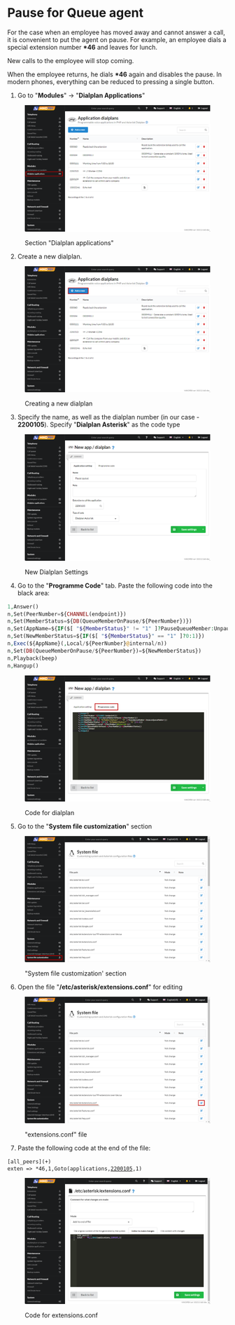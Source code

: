 # Pause for Queue agent

For the case when an employee has moved away and cannot answer a call, it is convenient to put the agent on pause. For example, an employee dials a special extension number **\*46** and leaves for lunch.

New calls to the employee will stop coming.

When the employee returns, he dials **\*46** again and disables the pause. In modern phones, everything can be reduced to pressing a single button.

1. Go to "**Modules**" -> "**Dialplan Applications**"

<figure><img src="../../.gitbook/assets/DialplanApplications.png" alt=""><figcaption><p>Section "Dialplan applications"</p></figcaption></figure>

2. Create a new dialplan.

<figure><img src="../../.gitbook/assets/NewDialplan (1).png" alt=""><figcaption><p>Creating a new dialplan</p></figcaption></figure>

3. Specify the name, as well as the dialplan number (in our case - **2200105**). Specify "**Dialplan Asterisk**" as the code type

<figure><img src="../../.gitbook/assets/SettingsOfDialplan.png" alt=""><figcaption><p>New Dialplan Settings</p></figcaption></figure>

4. Go to the "**Programme Code**" tab. Paste the following code into the black area:

```php
1,Answer()
n,Set(PeerNumber=${CHANNEL(endpoint)})
n,Set(MemberStatus=${DB(QueueMemberOnPause/${PeerNumber})})
n,Set(AppName=${IF($[ "${MemberStatus}" != "1" ]?PauseQueueMember:UnpauseQueueMember)})
n,Set(NewMemberStatus=${IF($[ "${MemberStatus}" == "1" ]?0:1)})
n,Exec(${AppName}(,Local/${PeerNumber}@internal/n))
n,Set(DB(QueueMemberOnPause/${PeerNumber})=${NewMemberStatus})
n,Playback(beep)
n,Hangup()
```

<figure><img src="../../.gitbook/assets/ProgrammeCodeForDialpan.png" alt=""><figcaption><p>Code for dialplan</p></figcaption></figure>

5. Go to the "**System file customization**" section

<figure><img src="../../.gitbook/assets/SystemFileCustomization.png" alt=""><figcaption><p>"System file customization' section</p></figcaption></figure>

6. Open the file "**/etc/asterisk/extensions.conf**" for editing

<figure><img src="../../.gitbook/assets/EditExtensions.conf.png" alt=""><figcaption><p>"extensions.conf" file</p></figcaption></figure>

7. Paste the following code at the end of the file:

<pre class="language-php"><code class="lang-php">[all_peers](+)
exten => *46,1,Goto(applications,<a data-footnote-ref href="#user-content-fn-1">2200105</a>,1)
</code></pre>

<figure><img src="../../.gitbook/assets/CodeForExtensionsConf (3).png" alt=""><figcaption><p>Code for extensions.conf</p></figcaption></figure>

[^1]: Dialplan number
